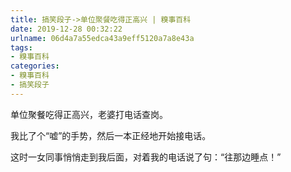 ```yaml
---
title: 搞笑段子->单位聚餐吃得正高兴 | 糗事百科
date: 2019-12-28 00:32:22
urlname: 06d4a7a55edca43a9eff5120a7a8e43a
tags: 
- 糗事百科
categories:
- 糗事百科
- 搞笑段子
---
```

单位聚餐吃得正高兴，老婆打电话查岗。

我比了个“嘘”的手势，然后一本正经地开始接电话。

这时一女同事悄悄走到我后面，对着我的电话说了句：“往那边睡点！”


